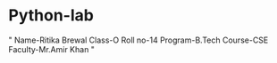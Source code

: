 # Python-lab
"
Name-Ritika Brewal
Class-O
Roll no-14
Program-B.Tech
Course-CSE
Faculty-Mr.Amir Khan
"
